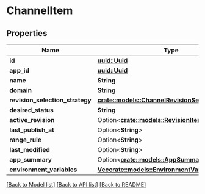 # ChannelItem

## Properties

Name | Type | Description | Notes
------------ | ------------- | ------------- | -------------
**id** | [**uuid::Uuid**](uuid::Uuid.md) |  | 
**app_id** | [**uuid::Uuid**](uuid::Uuid.md) |  | 
**name** | **String** |  | 
**domain** | **String** |  | 
**revision_selection_strategy** | [**crate::models::ChannelRevisionSelectionStrategy**](ChannelRevisionSelectionStrategy.md) |  | 
**desired_status** | **String** |  | 
**active_revision** | Option<[**crate::models::RevisionItem**](RevisionItem.md)> |  | [optional]
**last_publish_at** | Option<**String**> |  | [optional]
**range_rule** | Option<**String**> |  | [optional]
**last_modified** | Option<**String**> |  | [optional]
**app_summary** | Option<[**crate::models::AppSummaryDto**](AppSummaryDto.md)> |  | [optional]
**environment_variables** | [**Vec<crate::models::EnvironmentVariableItem>**](EnvironmentVariableItem.md) |  | 

[[Back to Model list]](../README.md#documentation-for-models) [[Back to API list]](../README.md#documentation-for-api-endpoints) [[Back to README]](../README.md)


